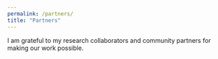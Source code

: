 ```yaml
---
permalink: /partners/
title: "Partners"
---
```


I am grateful to my research collaborators and community partners for making our work possible. 
